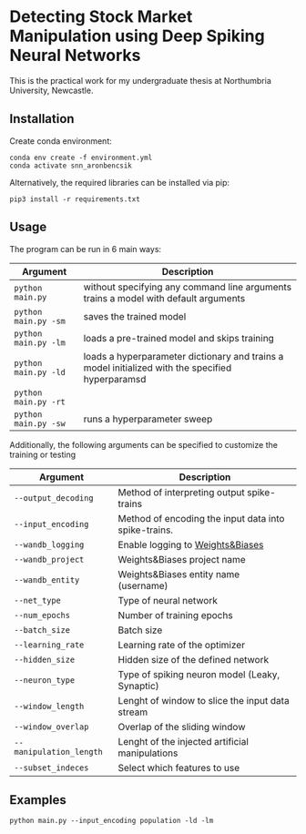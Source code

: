 # Detecting Stock Market Manipulation using Deep Spiking Neural Networks

This is the practical work for my undergraduate thesis at Northumbria University, Newcastle.

## Installation

Create conda environment:
```
conda env create -f environment.yml
conda activate snn_aronbencsik
```

Alternatively, the required libraries can be installed via pip:
```
pip3 install -r requirements.txt
```

## Usage
The program can be run in 6 main ways:

| Argument  | Description |
| ------------- | ------------- |
| ```python main.py``` | without specifying any command line arguments trains a model with default arguments |
| ```python main.py -sm``` | saves the trained model |
| ```python main.py -lm``` | loads a pre-trained model and skips training |
| ```python main.py -ld``` | loads a hyperparameter dictionary and trains a model initialized with the specified hyperparamsd |
| ```python main.py -rt``` |  |
| ```python main.py -sw``` | runs a hyperparameter sweep |

Additionally, the following arguments can be specified to customize the training or testing

| Argument  | Description |
| ------------- | ------------- |
| ```--output_decoding```  | Method of interpreting output spike-trains |
| ```--input_encoding```  | Method of encoding the input data into spike-trains. |
| ```--wandb_logging```  | Enable logging to [Weights&Biases](https://www.wandb.ai) |
| ```--wandb_project```  | Weights&Biases project name |
| ```--wandb_entity```  | Weights&Biases entity name (username) |
| ```--net_type```  | Type of neural network |
| ```--num_epochs``` | Number of training epochs |
| ```--batch_size``` | Batch size |
| ```--learning_rate``` | Learning rate of the optimizer |
| ```--hidden_size``` | Hidden size of the defined network |
| ```--neuron_type``` | Type of spiking neuron model (Leaky, Synaptic) |
| ```--window_length``` | Lenght of window to slice the input data stream |
| ```--window_overlap``` | Overlap of the sliding window |
| ```--manipulation_length``` | Lenght of the injected artificial manipulations |
| ```--subset_indeces``` | Select which features to use |

## Examples

```python main.py --input_encoding population -ld -lm```
